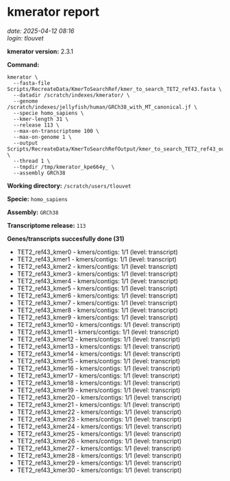 # kmerator report
*date: 2025-04-12 08:16*  
*login: tlouvet*

**kmerator version:** 2.3.1

**Command:**

```
kmerator \
  --fasta-file Scripts/RecreateData/KmerToSearchRef/kmer_to_search_TET2_ref43.fasta \
  --datadir /scratch/indexes/kmerator/ \
  --genome /scratch/indexes/jellyfish/human/GRCh38_with_MT_canonical.jf \
  --specie homo_sapiens \
  --kmer-length 31 \
  --release 113 \
  --max-on-transcriptome 100 \
  --max-on-genome 1 \
  --output Scripts/RecreateData/KmerToSearchRefOutput/kmer_to_search_TET2_ref43_output \
  --thread 1 \
  --tmpdir /tmp/kmerator_kpe664y_ \
  --assembly GRCh38
```

**Working directory:** `/scratch/users/tlouvet`

**Specie:** `homo_sapiens`

**Assembly:** `GRCh38`

**Transcriptome release:** `113`

**Genes/transcripts succesfully done (31)**

- TET2_ref43_kmer0 - kmers/contigs: 1/1 (level: transcript)
- TET2_ref43_kmer1 - kmers/contigs: 1/1 (level: transcript)
- TET2_ref43_kmer2 - kmers/contigs: 1/1 (level: transcript)
- TET2_ref43_kmer3 - kmers/contigs: 1/1 (level: transcript)
- TET2_ref43_kmer4 - kmers/contigs: 1/1 (level: transcript)
- TET2_ref43_kmer5 - kmers/contigs: 1/1 (level: transcript)
- TET2_ref43_kmer6 - kmers/contigs: 1/1 (level: transcript)
- TET2_ref43_kmer7 - kmers/contigs: 1/1 (level: transcript)
- TET2_ref43_kmer8 - kmers/contigs: 1/1 (level: transcript)
- TET2_ref43_kmer9 - kmers/contigs: 1/1 (level: transcript)
- TET2_ref43_kmer10 - kmers/contigs: 1/1 (level: transcript)
- TET2_ref43_kmer11 - kmers/contigs: 1/1 (level: transcript)
- TET2_ref43_kmer12 - kmers/contigs: 1/1 (level: transcript)
- TET2_ref43_kmer13 - kmers/contigs: 1/1 (level: transcript)
- TET2_ref43_kmer14 - kmers/contigs: 1/1 (level: transcript)
- TET2_ref43_kmer15 - kmers/contigs: 1/1 (level: transcript)
- TET2_ref43_kmer16 - kmers/contigs: 1/1 (level: transcript)
- TET2_ref43_kmer17 - kmers/contigs: 1/1 (level: transcript)
- TET2_ref43_kmer18 - kmers/contigs: 1/1 (level: transcript)
- TET2_ref43_kmer19 - kmers/contigs: 1/1 (level: transcript)
- TET2_ref43_kmer20 - kmers/contigs: 1/1 (level: transcript)
- TET2_ref43_kmer21 - kmers/contigs: 1/1 (level: transcript)
- TET2_ref43_kmer22 - kmers/contigs: 1/1 (level: transcript)
- TET2_ref43_kmer23 - kmers/contigs: 1/1 (level: transcript)
- TET2_ref43_kmer24 - kmers/contigs: 1/1 (level: transcript)
- TET2_ref43_kmer25 - kmers/contigs: 1/1 (level: transcript)
- TET2_ref43_kmer26 - kmers/contigs: 1/1 (level: transcript)
- TET2_ref43_kmer27 - kmers/contigs: 1/1 (level: transcript)
- TET2_ref43_kmer28 - kmers/contigs: 1/1 (level: transcript)
- TET2_ref43_kmer29 - kmers/contigs: 1/1 (level: transcript)
- TET2_ref43_kmer30 - kmers/contigs: 1/1 (level: transcript)
